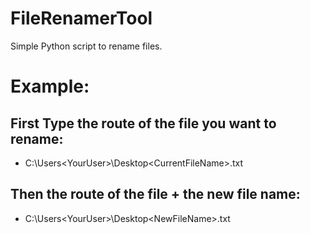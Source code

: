 # FileRenamerTool
Simple Python script to rename files.

# Example:

## First Type the route of the file you want to rename:
- C:\Users\<YourUser>\Desktop\<CurrentFileName>.txt

## Then the route of the file + the new file name:
- C:\Users\<YourUser>\Desktop\<NewFileName>.txt
